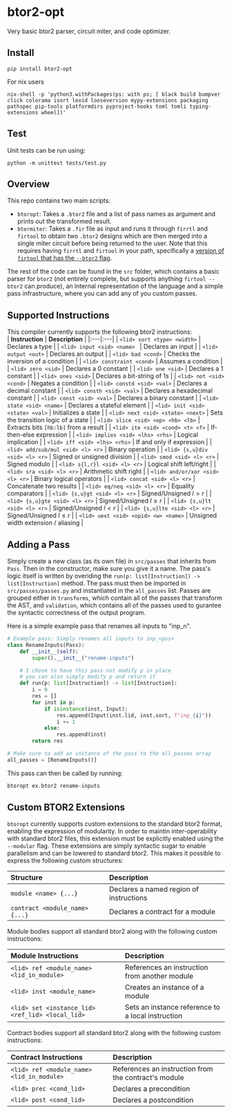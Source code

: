 # btor2-opt
Very basic btor2 parser, circuit miter, and code optimizer.

## Install  
```
pip install btor2-opt
```
For nix users
```
nix-shell -p 'python3.withPackages(ps: with ps; [ black build bumpver click colorama isort lexid looseversion mypy-extensions packaging pathspec pip-tools platformdirs pyproject-hooks toml tomli typing-extensions wheel])'
```

## Test 
Unit tests can be run using: 
```
python -m unittest tests/test.py
```

## Overview
This repo contains two main scripts:
  - `btoropt`: Takes a `.btor2` file and a list of pass names as argument and prints out the transformed result.
  - `btormiter`: Takes a `.fir` file as input and runs it through `firrtl` and `firtool` to obtain two `.btor2` designs which are then merged into a single miter circuit before being returned to the user. Note that this requires having `firrtl` and `firtool` in your path, specifically a [version of `firtool` that has the `--btor2` flag](https://github.com/llvm/circt/pull/6947).

The rest of the code can be found in the `src` folder, which contains a basic parser for `btor2` (not entirely complete, but supports anything `firtool --btor2` can produce), an internal representation of the language and a simple pass infrastructure, where you can add any of you custom passes.  

## Supported Instructions  
This compiler currently supports the following btor2 instructions:  
| **Instruction** | **Description** |
|:---|:---|
| `<lid> sort <type> <width>` | Declares a type |
| `<lid> input <sid> <name> ` | Declares an input |
| `<lid> output <out>` | Declares an output |
| `<lid> bad <cond>` | Checks the inversion of a condition |
| `<lid> constraint <cond>` | Assumes a condition |
| `<lid> zero <sid>` | Declares a 0 constant |
| `<lid> one <sid>` | Declares a 1 constant |
| `<lid> ones <sid>` | Declares a bit-string of 1s |
| `<lid> not <sid> <cond>` | Negates a condition |
| `<lid> constd <sid> <val>` | Declares a decimal constant |
| `<lid> consth <sid> <val>` | Declares a hexadecimal constant |
| `<lid> const <sid> <val>` | Declares a binary constant |
| `<lid> state <sid> <name>` | Declares a stateful element |
| `<lid> init <sid> <state> <val>` | Initializes a state |
| `<lid> next <sid> <state> <next>` | Sets the transition logic of a state |
| `<lid> slice <sid> <op> <hb> <lb>` | Extracts bits `[hb:lb]` from a result |
| `<lid> ite <sid> <cond> <t> <f>` | If-then-else expression |
| `<lid> implies <sid> <lhs> <rhs>` | Logical implication |
| `<lid> iff <sid> <lhs> <rhs>` | If and only if expression |
| `<lid> add/sub/mul <sid> <l> <r>` | Binary operation |
| `<lid> {s,u}div <sid> <l> <r>` | Signed or unsigned division |
| `<lid> smod <sid> <l> <r>` | Signed modulo |
| `<lid> s{l,r}l <sid> <l> <r>` | Logical shift left/right |
| `<lid> sra <sid> <l> <r>` | Arithmetic shift right |
| `<lid> and/or/xor <sid> <l> <r>` | Binary logical operators |
| `<lid> concat <sid> <l> <r>` | Concatenate two results |
| `<lid> eq/neq <sid> <l> <r>` | Equality comparators |
| `<lid> {s,u}gt <sid> <l> <r>` | Signed/Unsigned *l* \> *r* |
| `<lid> {s,u}gte <sid> <l> <r>` | Signed/Unsigned *l* ≥ *r* |
| `<lid> {s,u}lt <sid> <l> <r>` | Signed/Unsigned *l* \< *r* |
| `<lid> {s,u}lte <sid> <l> <r>` | Signed/Unsigned *l* ≤ *r* |
| `<lid> uext <sid> <opid> <w> <name>` | Unsigned width extension / aliasing |


## Adding a Pass
Simply create a new class (as its own file) in `src/passes` that inherits from `Pass`. Then in the constructor, make sure you give it a name. The pass's logic itself is written by overiding the `run(p: list[Instruction]) -> list[Instruction]` method. The pass must then be imported in `src/passes/passes.py` and instantiated in the `all_passes` list. Passes are grouped either in `transforms`, which contain all of the passes that transform the AST, and `validation`, which contains all of the passes used to gurantee the syntactic correctness of the output program.

Here is a simple example pass that renames all inputs to "inp_n".
```python
# Example pass: Simply renames all inputs to inp_<pos>
class RenameInputs(Pass):
    def __init__(self):
        super().__init__("rename-inputs")

    # I chose to have this pass not modify p in place
    # you can also simply modify p and return it
    def run(p: list[Instruction]) -> list[Instruction]:
        i = 0
        res = []
        for inst in p:
            if isinstance(inst, Input):
                res.append(Input(inst.lid, inst.sort, f"inp_{i}"))
                i += 1
            else:
                res.append(inst)
        return res

# Make sure to add an instance of the pass to the all_passes array
all_passes = [RenameInputs()]
```
This pass can then be called by running:
```sh
btoropt ex.btor2 rename-inputs
```
## Custom BTOR2 Extensions  
`btoropt` currently supports custom extensions to the standard btor2 format, enabling the expression of modularity.
In order to maintin inter-operability with standard btor2 files, this extension must be explicitly enabled using the `--modular` flag.
These extensions are simply syntactic sugar to enable parallelism and can be lowered to standard btor2.
This makes it possible to express the following custom structures: 

| **Structure** | **Description** |
|:---|:---|
| `module <name> {...}` | Declares a named region of instructions |
| `contract <module_name> {...} ` | Declares a contract for a module |

Module bodies support all standard btor2 along with the following custom instructions:

| **Module Instructions** | **Description** |
|:---|:---|
| `<lid> ref <module_name> <lid_in_module>` | References an instruction from another module |
| `<lid> inst <module_name>` | Creates an instance of a module |
| `<lid> set <instance_lid> <ref_lid> <local_lid>` | Sets an instance reference to a local instruction |

Contract bodies support all standard btor2 along with the following custom instructions:

| **Contract Instructions** | **Description** |
|:---|:---|
| `<lid> ref <module_name> <lid_in_module>` | References an instruction from the contract's module |
| `<lid> prec <cond_lid>` | Declares a precondition |
| `<lid> post <cond_lid>` | Declares a postcondition |

